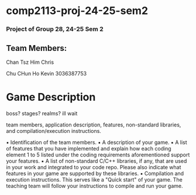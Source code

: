 # comp2113-proj-24-25-sem2

### Project of Group 28, 24-25 Sem 2 

## Team Members:
  Chan Tsz Him Chris  
  
  Chu CHun Ho Kevin  3036387753  

# Game Description
  boss? stages? realms? ill wait

  
team members, application description, features, non-standard libraries, and compilation/execution instructions.

▪ Identification of the team members. 
▪ A description of your game. 
▪ A list of features that you have implemented and explain how each coding element 1 to 5 listed under the coding requirements aforementioned support your features. 
▪ A list of non-standard C/C++ libraries, if any, that are used in your work and integrated to your code repo. Please also indicate what features in your game are supported by these libraries. 
▪ Compilation and execution instructions. This serves like a "Quick start" of your game. The teaching team will follow your instructions to compile and run your game. 
